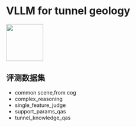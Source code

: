 # VLLM for tunnel geology

<image src="./images/Geo-vLLM.png" width="100" height="100" />

## 评测数据集
* common scene,from cog
* complex_reasoning
* single_feature_judge
* support_params_qas
* tunnel_knowledge_qas

